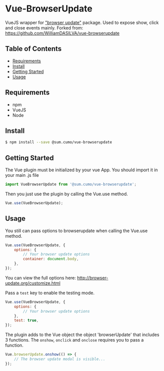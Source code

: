 # Vue-BrowserUpdate

VueJS wrapper for ["browser update"](http://browser-update.org) package.
Used to expose show, click and close events mainly.
Forked from: https://github.com/WilliamDASILVA/vue-browserupdate

## Table of Contents ##

* [Requirements](#requirements)
* [Install](#install)
* [Getting Started](#getting-started)
* [Usage](#usage)

## Requirements

* npm
* VueJS
* Node

## Install

```bash
$ npm install --save @sum.cumo/vue-browserupdate
```

## Getting Started

The Vue plugin must be initialized by your vue App.
You should import it in your main .js file

```js
import VueBrowserUpdate from '@sum.cumo/vue-browserupdate';
```

Then you just use the plugin by calling the Vue.use method.

```js
Vue.use(VueBrowserUpdate);
```

## Usage

You still can pass options to browserupdate when calling the Vue.use method.
```js
Vue.use(VueBrowserUpdate, {
	options: {
		// Your browser update options
		container: document.body,
	},
});
```
You can view the full options here: http://browser-update.org/customize.html

Pass a `test` key to enable the testing mode.
```js
Vue.use(VueBrowserUpdate, {
	options: {
		// Your browser update options
	},
	test: true,
});
```

The plugin adds to the Vue object the object 'browserUpdate' that includes 3 functions. The `onshow`, `onclick` and `onclose` requires you to pass a function.
```js
Vue.browserUpdate.onshow(() => {
	// The browser update modal is visible...
});
```

